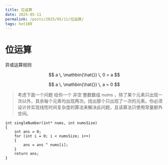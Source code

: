 ```yaml
---
title: 位运算
date: 2025-05-11
permalink: /posts/2025/05/11/位运算/
tags: hot100
---
```


# 位运算
异或运算规则

$$
a \, \mathbin{\hat{}} \, 0 = a
$$

$$
a \, \mathbin{\hat{}} \, a = 0
$$

> 考虑下面一个问题
> 给你一个 非空 整数数组 nums ，除了某个元素只出现一次以外，其余每个元素均出现两次。找出那个只出现了一次的元素。你必须设计并实现线性时间复杂度的算法来解决此问题，且该算法只使用常量额外空间。

```
int singleNumber(int* nums, int numsSize)
{
    int ans = 0;
    for (int i = 0; i < numsSize; i++)
    {
        ans = ans ^ nums[i];
    }
    return ans;
}
```
